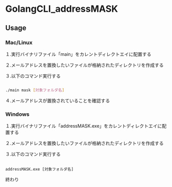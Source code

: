 # GolangCLI_addressMASK

## Usage

### Mac/Linux

１.実行バイナリファイル「main」をカレントディレクトエイに配置する

２.メールアドレスを置換したいファイルが格納されたディレクトリを作成する

３.以下のコマンド実行する

```bash

./main mask [対象フォルダ名]

```

４.メールアドレスが置換されていることを確認する

### Windows

１.実行バイナリファイル「addressMASK.exe」をカレントディレクトエイに配置する

２.メールアドレスを置換したいファイルが格納されたディレクトリを作成する

３.以下のコマンド実行する

```コマンドプロント

addressMASK.exe [対象フォルダ名]

```

終わり
